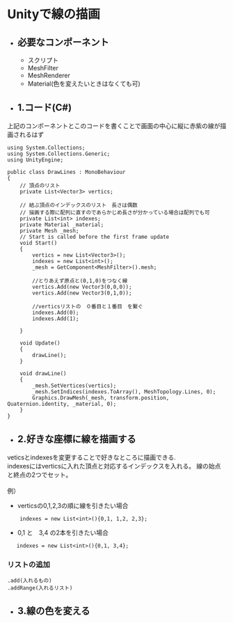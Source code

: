 # Unityで線の描画

* ## 必要なコンポーネント
    * スクリプト
    * MeshFilter
    * MeshRenderer
    * Material(色を変えたいときはなくても可)

* ## 1.コード(C#)
上記のコンポーネントとこのコードを書くことで画面の中心に縦に赤紫の線が描画されるはず

```
using System.Collections;
using System.Collections.Generic;
using UnityEngine;

public class DrawLines : MonoBehaviour
{
    // 頂点のリスト
    private List<Vector3> vertics;

    // 結ぶ頂点のインデックスのリスト　長さは偶数
    // 描画する際に配列に直すのであらかじめ長さが分かっている場合は配列でも可
    private List<int> indexes;
    private Material _material;
    private Mesh _mesh;
    // Start is called before the first frame update
    void Start()
    {
        vertics = new List<Vector3>();
        indexes = new List<int>();
        _mesh = GetComponent<MeshFilter>().mesh;

        //とりあえず原点と(0,1,0)をつなく線
        vertics.Add(new Vector3(0,0,0));
        vertics.Add(new Vector3(0,1,0));

        //verticsリストの　０番目と１番目　を繋ぐ
        indexes.Add(0);
        indexes.Add(1);

    }

    void Update()
    {
        drawLine();
    }

    void drawLine()
    {
        _mesh.SetVertices(vertics);
        _mesh.SetIndices(indexes.ToArray(), MeshTopology.Lines, 0);
        Graphics.DrawMesh(_mesh, transform.position, Quaternion.identity, _material, 0);
    }
}
```

* ## 2.好きな座標に線を描画する
veticsとindexesを変更することで好きなところに描画できる.
<br>
indexesにはverticsに入れた頂点と対応するインデックスを入れる。
線の始点と終点の2つでセット。
<br>   
    例）
 * verticsの0,1,2,3の順に線を引きたい場合
```
    indexes = new List<int>(){0,1, 1,2, 2,3};
```
 * 0,1 と　3,4  の2本を引きたい場合
 ```
    indexes = new List<int>(){0,1, 3,4};
 ```

 ### リストの追加
    .add(入れるもの)
    .addRange(入れるリスト)

* ## 3.線の色を変える